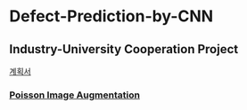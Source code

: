 # Defect-Prediction-by-CNN
## Industry-University Cooperation Project
[계획서](https://github.com/Chihiro0623/Defect-Prediction-by-CNN/blob/main/%EA%B2%B0%ED%95%A8%EC%98%88%EC%B8%A1(%EC%97%B0%EA%B5%AC%EA%B3%84%ED%9A%8D%EC%84%9C).pdf)
### [Poisson Image Augmentation](https://github.com/Chihiro0623/Defect-Prediction-by-CNN/tree/main/poisson-image-editing-master)
